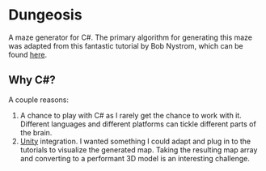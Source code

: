 # Dungeosis
A maze generator for C#.  The primary algorithm for generating this maze was adapted from this fantastic tutorial by Bob Nystrom, which can be found [here](https://journal.stuffwithstuff.com/2014/12/21/rooms-and-mazes/).

## Why C#?
A couple reasons:
1. A chance to play with C# as I rarely get the chance to work with it. Different languages and different platforms can tickle different parts of the brain.
2. [Unity](https://unity.com/) integration. I wanted something I could adapt and plug in to the tutorials to visualize the generated map.  Taking the resulting map array and converting to a performant 3D model is an interesting challenge.
